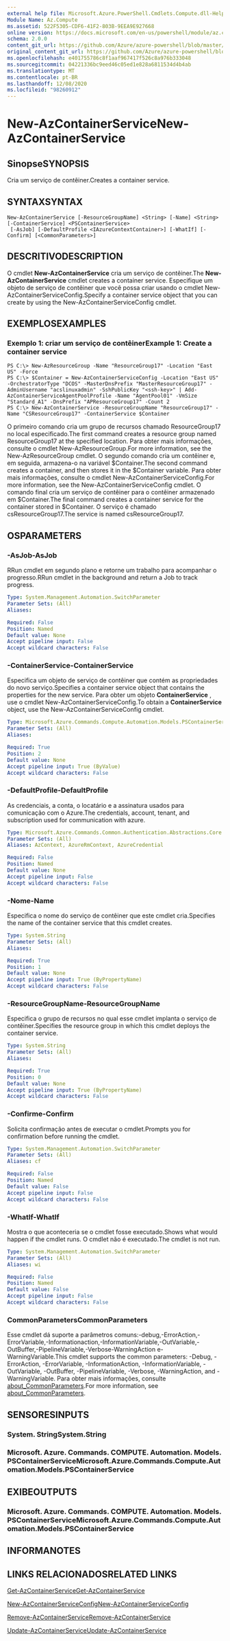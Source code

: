 ```yaml
---
external help file: Microsoft.Azure.PowerShell.Cmdlets.Compute.dll-Help.xml
Module Name: Az.Compute
ms.assetid: 522F5305-CDF6-41F2-803B-9EEA9E927668
online version: https://docs.microsoft.com/en-us/powershell/module/az.compute/new-azcontainerservice
schema: 2.0.0
content_git_url: https://github.com/Azure/azure-powershell/blob/master/src/Compute/Compute/help/New-AzContainerService.md
original_content_git_url: https://github.com/Azure/azure-powershell/blob/master/src/Compute/Compute/help/New-AzContainerService.md
ms.openlocfilehash: e401755786c8f1aaf967417f526c8a976b333048
ms.sourcegitcommit: 04221336bc9eed46c05ed1e828a6811534d4b4ab
ms.translationtype: MT
ms.contentlocale: pt-BR
ms.lasthandoff: 12/08/2020
ms.locfileid: "98260912"
---
```

# <span data-ttu-id="badb5-101">New-AzContainerService</span><span class="sxs-lookup"><span data-stu-id="badb5-101">New-AzContainerService</span></span>

## <span data-ttu-id="badb5-102">Sinopse</span><span class="sxs-lookup"><span data-stu-id="badb5-102">SYNOPSIS</span></span>
<span data-ttu-id="badb5-103">Cria um serviço de contêiner.</span><span class="sxs-lookup"><span data-stu-id="badb5-103">Creates a container service.</span></span>

## <span data-ttu-id="badb5-104">SYNTAX</span><span class="sxs-lookup"><span data-stu-id="badb5-104">SYNTAX</span></span>

```
New-AzContainerService [-ResourceGroupName] <String> [-Name] <String> [-ContainerService] <PSContainerService>
 [-AsJob] [-DefaultProfile <IAzureContextContainer>] [-WhatIf] [-Confirm] [<CommonParameters>]
```

## <span data-ttu-id="badb5-105">DESCRITIVO</span><span class="sxs-lookup"><span data-stu-id="badb5-105">DESCRIPTION</span></span>
<span data-ttu-id="badb5-106">O cmdlet **New-AzContainerService** cria um serviço de contêiner.</span><span class="sxs-lookup"><span data-stu-id="badb5-106">The **New-AzContainerService** cmdlet creates a container service.</span></span>
<span data-ttu-id="badb5-107">Especifique um objeto de serviço de contêiner que você possa criar usando o cmdlet New-AzContainerServiceConfig.</span><span class="sxs-lookup"><span data-stu-id="badb5-107">Specify a container service object that you can create by using the New-AzContainerServiceConfig cmdlet.</span></span>

## <span data-ttu-id="badb5-108">EXEMPLOS</span><span class="sxs-lookup"><span data-stu-id="badb5-108">EXAMPLES</span></span>

### <span data-ttu-id="badb5-109">Exemplo 1: criar um serviço de contêiner</span><span class="sxs-lookup"><span data-stu-id="badb5-109">Example 1: Create a container service</span></span>
```
PS C:\> New-AzResourceGroup -Name "ResourceGroup17" -Location "East US" -Force
PS C:\> $Container = New-AzContainerServiceConfig -Location "East US" -OrchestratorType "DCOS" -MasterDnsPrefix "MasterResourceGroup17" -AdminUsername "acslinuxadmin" -SshPublicKey "<ssh-key>" | Add-AzContainerServiceAgentPoolProfile -Name "AgentPool01" -VmSize "Standard_A1" -DnsPrefix "APResourceGroup17" -Count 2
PS C:\> New-AzContainerService -ResourceGroupName "ResourceGroup17" -Name "CSResourceGroup17" -ContainerService $Container
```

<span data-ttu-id="badb5-110">O primeiro comando cria um grupo de recursos chamado ResourceGroup17 no local especificado.</span><span class="sxs-lookup"><span data-stu-id="badb5-110">The first command creates a resource group named ResourceGroup17 at the specified location.</span></span>
<span data-ttu-id="badb5-111">Para obter mais informações, consulte o cmdlet New-AzResourceGroup.</span><span class="sxs-lookup"><span data-stu-id="badb5-111">For more information, see the New-AzResourceGroup cmdlet.</span></span>
<span data-ttu-id="badb5-112">O segundo comando cria um contêiner e, em seguida, armazena-o na variável $Container.</span><span class="sxs-lookup"><span data-stu-id="badb5-112">The second command creates a container, and then stores it in the $Container variable.</span></span>
<span data-ttu-id="badb5-113">Para obter mais informações, consulte o cmdlet New-AzContainerServiceConfig.</span><span class="sxs-lookup"><span data-stu-id="badb5-113">For more information, see the New-AzContainerServiceConfig cmdlet.</span></span>
<span data-ttu-id="badb5-114">O comando final cria um serviço de contêiner para o contêiner armazenado em $Container.</span><span class="sxs-lookup"><span data-stu-id="badb5-114">The final command creates a container service for the container stored in $Container.</span></span>
<span data-ttu-id="badb5-115">O serviço é chamado csResourceGroup17.</span><span class="sxs-lookup"><span data-stu-id="badb5-115">The service is named csResourceGroup17.</span></span>

## <span data-ttu-id="badb5-116">OS</span><span class="sxs-lookup"><span data-stu-id="badb5-116">PARAMETERS</span></span>

### <span data-ttu-id="badb5-117">-AsJob</span><span class="sxs-lookup"><span data-stu-id="badb5-117">-AsJob</span></span>
<span data-ttu-id="badb5-118">RRun cmdlet em segundo plano e retorne um trabalho para acompanhar o progresso.</span><span class="sxs-lookup"><span data-stu-id="badb5-118">RRun cmdlet in the background and return a Job to track progress.</span></span>

```yaml
Type: System.Management.Automation.SwitchParameter
Parameter Sets: (All)
Aliases:

Required: False
Position: Named
Default value: None
Accept pipeline input: False
Accept wildcard characters: False
```

### <span data-ttu-id="badb5-119">-ContainerService</span><span class="sxs-lookup"><span data-stu-id="badb5-119">-ContainerService</span></span>
<span data-ttu-id="badb5-120">Especifica um objeto de serviço de contêiner que contém as propriedades do novo serviço.</span><span class="sxs-lookup"><span data-stu-id="badb5-120">Specifies a container service object that contains the properties for the new service.</span></span>
<span data-ttu-id="badb5-121">Para obter um objeto **ContainerService** , use o cmdlet New-AzContainerServiceConfig.</span><span class="sxs-lookup"><span data-stu-id="badb5-121">To obtain a **ContainerService** object, use the New-AzContainerServiceConfig cmdlet.</span></span>

```yaml
Type: Microsoft.Azure.Commands.Compute.Automation.Models.PSContainerService
Parameter Sets: (All)
Aliases:

Required: True
Position: 2
Default value: None
Accept pipeline input: True (ByValue)
Accept wildcard characters: False
```

### <span data-ttu-id="badb5-122">-DefaultProfile</span><span class="sxs-lookup"><span data-stu-id="badb5-122">-DefaultProfile</span></span>
<span data-ttu-id="badb5-123">As credenciais, a conta, o locatário e a assinatura usados para comunicação com o Azure.</span><span class="sxs-lookup"><span data-stu-id="badb5-123">The credentials, account, tenant, and subscription used for communication with azure.</span></span>

```yaml
Type: Microsoft.Azure.Commands.Common.Authentication.Abstractions.Core.IAzureContextContainer
Parameter Sets: (All)
Aliases: AzContext, AzureRmContext, AzureCredential

Required: False
Position: Named
Default value: None
Accept pipeline input: False
Accept wildcard characters: False
```

### <span data-ttu-id="badb5-124">-Nome</span><span class="sxs-lookup"><span data-stu-id="badb5-124">-Name</span></span>
<span data-ttu-id="badb5-125">Especifica o nome do serviço de contêiner que este cmdlet cria.</span><span class="sxs-lookup"><span data-stu-id="badb5-125">Specifies the name of the container service that this cmdlet creates.</span></span>

```yaml
Type: System.String
Parameter Sets: (All)
Aliases:

Required: True
Position: 1
Default value: None
Accept pipeline input: True (ByPropertyName)
Accept wildcard characters: False
```

### <span data-ttu-id="badb5-126">-ResourceGroupName</span><span class="sxs-lookup"><span data-stu-id="badb5-126">-ResourceGroupName</span></span>
<span data-ttu-id="badb5-127">Especifica o grupo de recursos no qual esse cmdlet implanta o serviço de contêiner.</span><span class="sxs-lookup"><span data-stu-id="badb5-127">Specifies the resource group in which this cmdlet deploys the container service.</span></span>

```yaml
Type: System.String
Parameter Sets: (All)
Aliases:

Required: True
Position: 0
Default value: None
Accept pipeline input: True (ByPropertyName)
Accept wildcard characters: False
```

### <span data-ttu-id="badb5-128">-Confirme</span><span class="sxs-lookup"><span data-stu-id="badb5-128">-Confirm</span></span>
<span data-ttu-id="badb5-129">Solicita confirmação antes de executar o cmdlet.</span><span class="sxs-lookup"><span data-stu-id="badb5-129">Prompts you for confirmation before running the cmdlet.</span></span>

```yaml
Type: System.Management.Automation.SwitchParameter
Parameter Sets: (All)
Aliases: cf

Required: False
Position: Named
Default value: False
Accept pipeline input: False
Accept wildcard characters: False
```

### <span data-ttu-id="badb5-130">-WhatIf</span><span class="sxs-lookup"><span data-stu-id="badb5-130">-WhatIf</span></span>
<span data-ttu-id="badb5-131">Mostra o que aconteceria se o cmdlet fosse executado.</span><span class="sxs-lookup"><span data-stu-id="badb5-131">Shows what would happen if the cmdlet runs.</span></span>
<span data-ttu-id="badb5-132">O cmdlet não é executado.</span><span class="sxs-lookup"><span data-stu-id="badb5-132">The cmdlet is not run.</span></span>

```yaml
Type: System.Management.Automation.SwitchParameter
Parameter Sets: (All)
Aliases: wi

Required: False
Position: Named
Default value: False
Accept pipeline input: False
Accept wildcard characters: False
```

### <span data-ttu-id="badb5-133">CommonParameters</span><span class="sxs-lookup"><span data-stu-id="badb5-133">CommonParameters</span></span>
<span data-ttu-id="badb5-134">Esse cmdlet dá suporte a parâmetros comuns:-debug,-ErrorAction,-ErrorVariable,-Informationaction,-InformationVariable,-OutVariable,-OutBuffer,-PipelineVariable,-Verbose-WarningAction e-WarningVariable.</span><span class="sxs-lookup"><span data-stu-id="badb5-134">This cmdlet supports the common parameters: -Debug, -ErrorAction, -ErrorVariable, -InformationAction, -InformationVariable, -OutVariable, -OutBuffer, -PipelineVariable, -Verbose, -WarningAction, and -WarningVariable.</span></span> <span data-ttu-id="badb5-135">Para obter mais informações, consulte [about_CommonParameters](http://go.microsoft.com/fwlink/?LinkID=113216).</span><span class="sxs-lookup"><span data-stu-id="badb5-135">For more information, see [about_CommonParameters](http://go.microsoft.com/fwlink/?LinkID=113216).</span></span>

## <span data-ttu-id="badb5-136">SENSORES</span><span class="sxs-lookup"><span data-stu-id="badb5-136">INPUTS</span></span>

### <span data-ttu-id="badb5-137">System. String</span><span class="sxs-lookup"><span data-stu-id="badb5-137">System.String</span></span>

### <span data-ttu-id="badb5-138">Microsoft. Azure. Commands. COMPUTE. Automation. Models. PSContainerService</span><span class="sxs-lookup"><span data-stu-id="badb5-138">Microsoft.Azure.Commands.Compute.Automation.Models.PSContainerService</span></span>

## <span data-ttu-id="badb5-139">EXIBE</span><span class="sxs-lookup"><span data-stu-id="badb5-139">OUTPUTS</span></span>

### <span data-ttu-id="badb5-140">Microsoft. Azure. Commands. COMPUTE. Automation. Models. PSContainerService</span><span class="sxs-lookup"><span data-stu-id="badb5-140">Microsoft.Azure.Commands.Compute.Automation.Models.PSContainerService</span></span>

## <span data-ttu-id="badb5-141">INFORMA</span><span class="sxs-lookup"><span data-stu-id="badb5-141">NOTES</span></span>

## <span data-ttu-id="badb5-142">LINKS RELACIONADOS</span><span class="sxs-lookup"><span data-stu-id="badb5-142">RELATED LINKS</span></span>

[<span data-ttu-id="badb5-143">Get-AzContainerService</span><span class="sxs-lookup"><span data-stu-id="badb5-143">Get-AzContainerService</span></span>](./Get-AzContainerService.md)

[<span data-ttu-id="badb5-144">New-AzContainerServiceConfig</span><span class="sxs-lookup"><span data-stu-id="badb5-144">New-AzContainerServiceConfig</span></span>](./New-AzContainerServiceConfig.md)

[<span data-ttu-id="badb5-145">Remove-AzContainerService</span><span class="sxs-lookup"><span data-stu-id="badb5-145">Remove-AzContainerService</span></span>](./Remove-AzContainerService.md)

[<span data-ttu-id="badb5-146">Update-AzContainerService</span><span class="sxs-lookup"><span data-stu-id="badb5-146">Update-AzContainerService</span></span>](./Update-AzContainerService.md)



